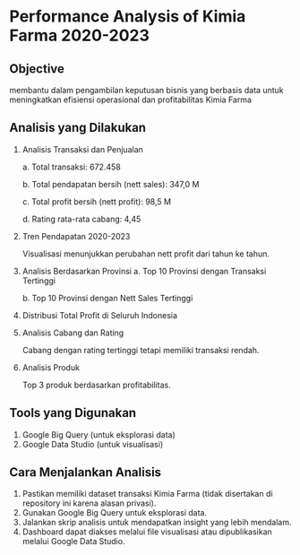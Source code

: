 # Performance Analysis of Kimia Farma 2020-2023

## Objective
membantu dalam pengambilan keputusan bisnis yang berbasis data untuk meningkatkan efisiensi operasional dan profitabilitas Kimia Farma

## Analisis yang Dilakukan
1. Analisis Transaksi dan Penjualan
   
   a. Total transaksi: 672.458

   b. Total pendapatan bersih (nett sales): 347,0 M

   c. Total profit bersih (nett profit): 98,5 M

   d. Rating rata-rata cabang: 4,45

2. Tren Pendapatan 2020-2023
   
   Visualisasi menunjukkan perubahan nett profit dari tahun ke tahun.
   
4. Analisis Berdasarkan Provinsi
   a. Top 10 Provinsi dengan Transaksi Tertinggi

   b. Top 10 Provinsi dengan Nett Sales Tertinggi

5. Distribusi Total Profit di Seluruh Indonesia
   
7. Analisis Cabang dan Rating
   
   Cabang dengan rating tertinggi tetapi memiliki transaksi rendah.
   
9. Analisis Produk
    
   Top 3 produk berdasarkan profitabilitas.

## Tools yang Digunakan
1. Google Big Query (untuk eksplorasi data)
2. Google Data Studio (untuk visualisasi)

## Cara Menjalankan Analisis
1. Pastikan memiliki dataset transaksi Kimia Farma (tidak disertakan di repository ini karena alasan privasi).
2. Gunakan Google Big Query untuk eksplorasi data.
3. Jalankan skrip analisis untuk mendapatkan insight yang lebih mendalam.
4. Dashboard dapat diakses melalui file visualisasi atau dipublikasikan melalui Google Data Studio.
